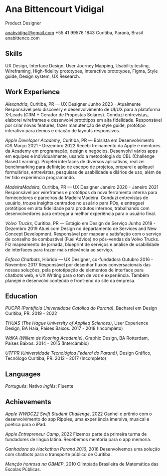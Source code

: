 # Ana Bittencourt Vidigal
Product Designer

anabvidigal@gmail.com
+55 41 99576 1843
Curitiba, Paraná, Brasil
anabittenco.com


## Skills
UX Design, Interface Design, User Journey Mapping, Usability testing, Wireframing, High-fidelity prototypes, Interactive prototypes, Figma, Style guide, Design system, UX Research.

## Work Experience
*Alexandria*, Curitiba, PR — UX Designer
Junho 2023 - Atualmente
Responsável pelo discovery e desenvolvimento de UI/UX para a plataforma X-Leads (CRM + Gerador de Propostas Solares). Conduzi entrevistas, elaborei wireframes e desenvolvi protótipos em alta fidelidade. Responsável por criar novas features, fazer manutenção de style guide, protótipo interativo para demos e criação de layouts responsivos.

*Apple Developer Academy*, Curitiba, PR — Bolsista em Desenvolvimento iOS
Março 2021 - Dezembro 2022
Recebi treinamento da Apple e mentores da Academy em programação, design e negócios. Desenvolvi vários apps em equipes e individualmente, usando a metodologia do CBL (Challenge Based Learning). Projetei interfaces de diversos aplicativos, realizei benchmarking para definição de escopo de projetos, preparei e apliquei formulários, entrevistas, pesquisas de usabilidade e diários de uso, além de ter tido experiência programando.

*MadeiraMadeira*, Curitiba, PR — UX Designer
Janeiro 2020 - Janeiro 2021
Responsável por wireframes e protótipos da nova ferramenta interna para fornecedores e parceiros da MadeiraMadeira. Conduzi entrevistas de usuário, trouxe insights centrados no usuário para POs, e entreguei protótipos em alta fidelidade para produtos internos, trabalhando com desenvolvedores para entregar a melhor experiência para o usuário final.

*Volvo Trucks*, Curitiba, PR — Estágio em Design de Serviço
Junho 2019 - Dezembro 2019
Atuei com Design no departamento de Services and New Concept Development. Responsável por mapear a satisfação com o serviço de conselho de combustível (Fuel Advice) no pós-vendas da Volvo Trucks. Fiz mapeamento de jornada, blueprint de serviços e análise de usabilidade de interfaces para trazer mais relevância ao serviço.

*Enfoca Chatbots*, Híbrido — UX Designer, co-fundadora
Outubro 2016 - Novembro 2017
Responsável por desenhar fluxos conversacionais das nossas soluções, pela prototipação de elementos de interface para chatbots web, e UX Writing para o tom de voz e experiência. Também planejei e desenvolvi conteúdo e front-end do site da empresa.

## Education
*PUCPR (Pontifícia Universidade Católica do Paraná)*, Bacharel em Design
Curitiba, PR. 2019 - 2022

*THUAS (The Hague University of Applied Sciences)*, User Experience Design, BA
Haia, Países Baixos. 2017 - 2018 (Incompleto)

*WdKA (Willem de Kooning Academie)*, Graphic Design, BA
Rotterdam, Países Baixos. 2014 - 2015 (Intercâmbio)

*UTFPR (Universidade Tecnológica Federal do Paraná)*, Design Gráfico, Tecnólogo
Curitiba, PR. 2012 - 2017 (Incompleto)

## Languages
*Português*: Nativo
*Inglês*: Fluente

## Achievements
*Apple WWDC22 Swift Student Challenge*, 2022
Ganhei o prêmio com o desenvolvimento do app Ripples, uma experiência imersiva, musical e poética para o iPad.

*Apple Entrepreneur Camp*, 2022
Fizemos parte da primeira turma de fundadores de língua latina. Recebemos mentoria para o app memoria.

*Ganhadora do Hackathon Paraná 2016*, 2016
Desenvolvemos uma solução com chatbots para o transporte público de Curitiba.

*Menção honrosa na OBMEP*, 2010
Olimpíada Brasileira de Matemática das Escolas Públicas.